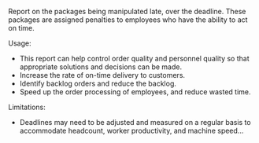 Report on the packages being manipulated late, over the deadline. These packages are assigned penalties to employees who have the ability to act on time. 

Usage: 
- This report can help control order quality and personnel quality so that appropriate solutions and decisions can be made.
- Increase the rate of on-time delivery to customers.
- Identify backlog orders and reduce the backlog.
- Speed up the order processing of employees, and reduce wasted time.
  
Limitations:
- Deadlines may need to be adjusted and measured on a regular basis to accommodate headcount, worker productivity, and machine speed...

